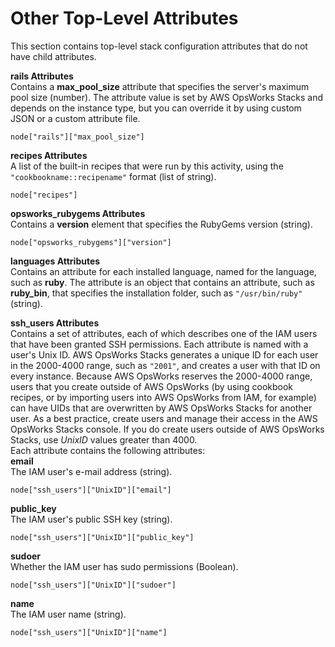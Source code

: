 # Other Top\-Level Attributes<a name="attributes-json-other"></a>

This section contains top\-level stack configuration attributes that do not have child attributes\.

**rails Attributes**  
Contains a **max\_pool\_size** attribute that specifies the server's maximum pool size \(number\)\. The attribute value is set by AWS OpsWorks Stacks and depends on the instance type, but you can override it by using custom JSON or a custom attribute file\.   

```
node["rails"]["max_pool_size"]
```

**recipes Attributes**  
A list of the built\-in recipes that were run by this activity, using the `"cookbookname::recipename"` format \(list of string\)\.  

```
node["recipes"]
```

**opsworks\_rubygems Attributes**  
Contains a **version** element that specifies the RubyGems version \(string\)\.  

```
node["opsworks_rubygems"]["version"]
```

**languages Attributes**  
Contains an attribute for each installed language, named for the language, such as **ruby**\. The attribute is an object that contains an attribute, such as **ruby\_bin**, that specifies the installation folder, such as `"/usr/bin/ruby"` \(string\)\.

**ssh\_users Attributes**  
Contains a set of attributes, each of which describes one of the IAM users that have been granted SSH permissions\. Each attribute is named with a user's Unix ID\. AWS OpsWorks Stacks generates a unique ID for each user in the 2000\-4000 range, such as `"2001"`, and creates a user with that ID on every instance\. Because AWS OpsWorks reserves the 2000\-4000 range, users that you create outside of AWS OpsWorks \(by using cookbook recipes, or by importing users into AWS OpsWorks from IAM, for example\) can have UIDs that are overwritten by AWS OpsWorks Stacks for another user\. As a best practice, create users and manage their access in the AWS OpsWorks Stacks console\. If you do create users outside of AWS OpsWorks Stacks, use *UnixID* values greater than 4000\.  
Each attribute contains the following attributes:    
**email**  
The IAM user's e\-mail address \(string\)\.  

```
node["ssh_users"]["UnixID"]["email"]
```  
**public\_key**  
The IAM user's public SSH key \(string\)\.  

```
node["ssh_users"]["UnixID"]["public_key"]
```  
**sudoer**  
Whether the IAM user has sudo permissions \(Boolean\)\.  

```
node["ssh_users"]["UnixID"]["sudoer"]
```  
**name**  
The IAM user name \(string\)\.  

```
node["ssh_users"]["UnixID"]["name"]
```